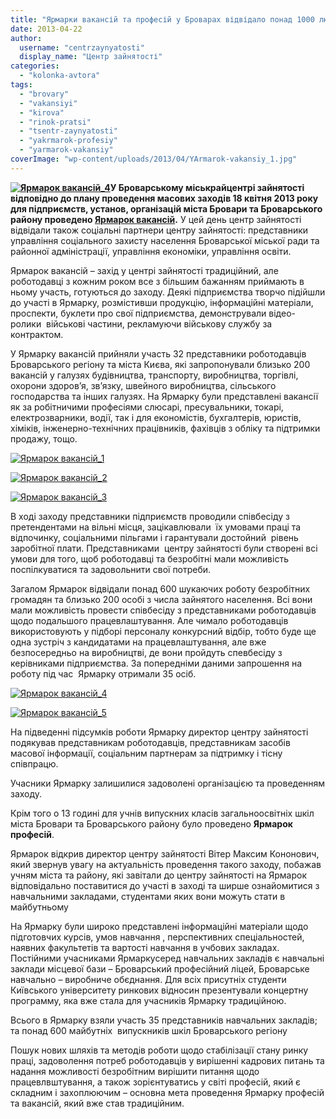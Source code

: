 ```yaml
---
title: "Ярмарки вакансій та професій у Броварах відвідало понад 1000 людей"
date: 2013-04-22
author: 
  username: "centrzaynyatosti"
  display_name: "Центр зайнятості"
categories: 
  - "kolonka-avtora"
tags: 
  - "brovary"
  - "vakansiyi"
  - "kirova"
  - "rinok-pratsi"
  - "tsentr-zaynyatosti"
  - "yakrmarok-profesiy"
  - "yarmarok-vakansiy"
coverImage: "wp-content/uploads/2013/04/YArmarok-vakansiy_1.jpg"
---
```


**[![Ярмарок вакансій_4](https://mpz.brovary.org/wp-content/uploads/2013/04/YArmarok-vakansiy_4.jpg)](https://mpz.brovary.org/wp-content/uploads/2013/04/YArmarok-vakansiy_4.jpg)У Броварському міськрайцентрі зайнятості відповідно до плану проведення масових заходів 18 квітня 2013 року для підприємств, установ, організацій міста Бровари та Броварського району проведено [Ярмарок вакансій](https://mpz.brovary.org/18-kvitnya-u-brovarskomu-tsentri-zaynyatosti-vidbudutsya-yarmarki-vakansiy-ta-profesiy/).** У цей день центр зайнятості відвідали також соціальні партнери центру зайнятості: представники управління соціального захисту населення Броварської міської ради та районної адміністрації, управління економіки, управління освіти.

Ярмарок вакансій – захід у центрі зайнятості традиційний, але роботодавці з кожним роком все з більшим бажанням приймають в ньому участь, готуються до заходу. Деякі підприємства творчо підійшли до участі в Ярмарку, розмістивши продукцію, інформаційні матеріали, проспекти, буклети про свої підприємства, демонстрували відео-ролики  військові частини, рекламуючи військову службу за контрактом.

У Ярмарку вакансій прийняли участь 32 представники роботодавців Броварського регіону та міста Києва, які запропонували близько 200 вакансій у галузях будівництва, транспорту, виробництва, торгівлі, охорони здоров’я, зв’язку, швейного виробництва, сільського господарства та інших галузях. На Ярмарку були представлені вакансії як за робітничими професіями слюсарі, пресувальники, токарі, електрозварники, водії, так і для економістів, бухгалтерів, юристів, хіміків, інженерно-технічних працівників, фахівців з обліку та підтримки продажу, тощо.

[![Ярмарок вакансій_1](https://mpz.brovary.org/wp-content/uploads/2013/04/YArmarok-vakansiy_1.jpg)](https://mpz.brovary.org/wp-content/uploads/2013/04/YArmarok-vakansiy_1.jpg)

[![Ярмарок вакансій_2](https://mpz.brovary.org/wp-content/uploads/2013/04/YArmarok-vakansiy_2.jpg)](https://mpz.brovary.org/wp-content/uploads/2013/04/YArmarok-vakansiy_2.jpg)

[![Ярмарок вакансій_3](https://mpz.brovary.org/wp-content/uploads/2013/04/YArmarok-vakansiy_3.jpg)](https://mpz.brovary.org/wp-content/uploads/2013/04/YArmarok-vakansiy_3.jpg)

В ході заходу представники підприємств проводили співбесіду з претендентами на вільні місця, зацікавлювали  їх умовами праці та відпочинку, соціальними пільгами і гарантували достойний  рівень заробітної плати. Представниками  центру зайнятості були створені всі умови для того, щоб роботодавці та безробітні мали можливість поспілкуватися та задовольнити свої потреби.

Загалом Ярмарок відвідали понад 600 шукаючих роботу безробітних громадян та близько 200 особі з числа зайнятого населення. Всі вони мали можливість провести співбесіду з представниками роботодавців щодо подальшого працевлаштування. Але чимало роботодавців використовують у підборі персоналу конкурсний відбір, тобто буде ще одна зустріч з кандидатами на працевлаштування, але вже безпосередньо на виробництві, де вони пройдуть спевбесіду з керівниками підприємства. За попередніми даними запрошення на роботу під час  Ярмарку отримали 35 осіб.

[![Ярмарок вакансій_4](https://mpz.brovary.org/wp-content/uploads/2013/04/YArmarok-vakansiy_4.jpg)](https://mpz.brovary.org/wp-content/uploads/2013/04/YArmarok-vakansiy_4.jpg)

[![Ярмарок вакансій_5](https://mpz.brovary.org/wp-content/uploads/2013/04/YArmarok-vakansiy_5.jpg)](https://mpz.brovary.org/wp-content/uploads/2013/04/YArmarok-vakansiy_5.jpg)

На підведенні підсумків роботи Ярмарку директор центру зайнятості подякував представникам роботодавців, представникам засобів масової інформації, соціальним партнерам за підтримку і тісну співпрацю.

Учасники Ярмарку залишилися задоволені організацією та проведенням заходу.

Крім того о 13 годині для учнів випускних класів загальноосвітніх шкіл міста Бровари та Броварського району було проведено **Ярмарок професій**.

Ярмарок відкрив директор центру зайнятості Вітер Максим Кононович, який звернув увагу на актуальність проведення такого заходу, побажав учням міста та району, які завітали до центру зайнятості на Ярмарок відповідально поставитися до участі в заході та ширше ознайомитися з навчальними закладами, студентами яких вони можуть стати в майбутньому

На Ярмарку були широко представлені інформаційні матеріали щодо підготовчих курсів, умов навчання , перспективних спеціальностей, наявних факультетів та вартості навчання в учбових закладах. Постійними учасниками Ярмаркусеред навчальних закладів є навчальні заклади місцевої бази – Броварський професійний ліцей, Броварське навчально – виробниче обєднання. Для всіх присутніх студенти Київського університету ринкових відносин презентували концертну программу, яка вже стала для учасників Ярмарку традиційною.

Всього в Ярмарку взяли участь 35 представників навчальних закладів; та понад 600 майбутніх  випускників шкіл Броварського регіону

Пошук нових шляхів та методів роботи щодо стабілізації стану ринку праці, задоволення потреб роботодавців у вирішенні кадрових питань та надання можливості безробітним вирішити питання щодо працевлвштування, а також зорієнтуватись у світі професій, який є складним і захоплюючим – основна мета проведення Ярмарку професій та вакансій, який вже став традиційним.

